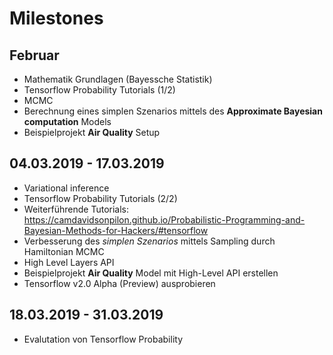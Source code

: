 # Milestones

## Februar

- Mathematik Grundlagen (Bayessche Statistik)
- Tensorflow Probability Tutorials (1/2)
- MCMC
- Berechnung eines simplen Szenarios mittels des **Approximate Bayesian computation** Models
- Beispielprojekt **Air Quality** Setup

## 04.03.2019 - 17.03.2019

- Variational inference
- Tensorflow Probability Tutorials (2/2)
- Weiterführende Tutorials: https://camdavidsonpilon.github.io/Probabilistic-Programming-and-Bayesian-Methods-for-Hackers/#tensorflow
- Verbesserung des _simplen Szenarios_ mittels Sampling durch Hamiltonian MCMC
- High Level Layers API
- Beispielprojekt **Air Quality** Model mit High-Level API erstellen
- Tensorflow v2.0 Alpha (Preview) ausprobieren

## 18.03.2019 - 31.03.2019

- Evalutation von Tensorflow Probability
